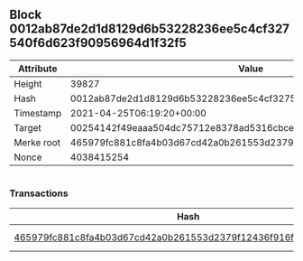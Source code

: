 ## Block 0012ab87de2d1d8129d6b53228236ee5c4cf327540f6d623f90956964d1f32f5

Attribute | Value
--- | ---
Height | 39827
Hash | 0012ab87de2d1d8129d6b53228236ee5c4cf327540f6d623f90956964d1f32f5
Timestamp | 2021-04-25T06:19:20+00:00
Target | 00254142f49eaaa504dc75712e8378ad5316cbcead634704b3734b6271167cc4
Merke root | 465979fc881c8fa4b03d67cd42a0b261553d2379f12436f916f2b6dfe32e4fb1
Nonce | 4038415254

```

```

### Transactions

Hash | Amount
--- | ---
[465979fc881c8fa4b03d67cd42a0b261553d2379f12436f916f2b6dfe32e4fb1](465979fc881c8fa4b03d67cd42a0b261553d2379f12436f916f2b6dfe32e4fb1.md) | 10.00000000 SKEPTI 
